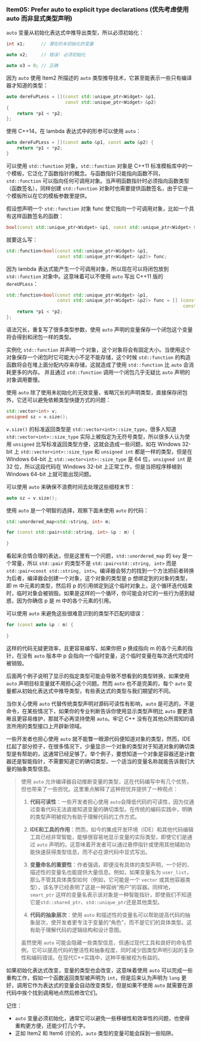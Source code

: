 ### Item05: Prefer auto to explicit type declarations (优先考虑使用 auto 而非显式类型声明)

`auto` 变量从初始化表达式中推导出类型，所以必须初始化：

```cpp
int x1;      // 潜在的未初始化的变量

auto x2;     // 错误! 必须初始化

auto x3 = 0; // 正确
```

因为 `auto` 使用 Item2 所描述的 `auto` 类型推导技术，它甚至能表示一些只有编译器才知道的类型：

```cpp
auto dereFuPLess = [](const std::unique_ptr<Widget> &p1, 
                      const std::unique_ptr<Widget> &p2) 
{
    return *p1 < *p2;
};
```

使用 C++14，在 lambda 表达式中的形参可以使用 `auto`：

```cpp
auto dereFuPLess = [](const auto &p1, const auto &p2) {
    return *p1 < *p2;
}
```

可以使用 `std::function` 对象，`std::function` 对象是 C++11 标准模板库中的一个模板，它泛化了函数指针的概念。与函数指针只能指向函数不同，`std::function` 可以指向任何可调用对象。当声明函数指针时必须指向函数类型（函数签名），同样创建 `std::function` 对象时也需要提供函数签名，由于它是一个模板所以在它的模板参数里提供。

假设想声明一个 `std::function` 对象 func 使它指向一个可调用对象，比如一个具有这样函数签名的函数：

```cpp
bool(const std::unique_ptr<Widget> &p1, const std::unique_ptr<Widget> &p2);
```

就要这么写：

```cpp
std::function<bool(const std::unique_ptr<Widget> &p1,
                   const std::unique_ptr<Widget> &p2)> func;
```

因为 lambda 表达式能产生一个可调用对象，所以现在可以将闭包放到 `std::function` 对象中。这意味着可以不使用 `auto` 写出 C++11 版的 `dereUPLess`：

```cpp
std::function<bool(const std::unique_ptr<Widget> &p1, 
                   const std::unique_ptr<Widget> &p2)> func = [] (const std::unique_ptr<Widget> &p1, 
                                                                  const std::unique_ptr<Widget> &p2) { 
    return *p1 < *p2; 
};
```

语法冗长，重复写了很多类型参数，使用 `auto` 声明的变量保存一个闭包这个变量将会得到和闭包一样的类型。

实例化 `std::function` 并声明一个对象，这个对象将会有固定大小。当使用这个对象保存一个闭包时它可能大小不足不能存储，这个时候 `std::function` 的构造函数将会在堆上面分配内存来存储，这就造成了使用 `std::function` 比 `auto` 会消耗更多的内存。 并且通过 `std::function` 调用一个闭包几乎无疑比 `auto` 声明的对象调用要慢。

使用 `auto` 除了使用未初始化的无效变量，省略冗长的声明类型，直接保存闭包外，它还可以避免依赖类型快捷方式的问题：

```cpp
std::vector<int> v;
unsigned sz = v.size();
```

`v.size()` 的标准返回类型是 `std::vector<int>::size_type`，很多人知道 `std::vector<int>::size_type` 实际上被指定为无符号类型，所以很多人认为使用 `unsigned` 比写标准返回类型方便，这就会造成一些问题，如在 Windows 32-bit 上 `std::vector<int>::size_type` 和 `unsigned int` 都是一样的类型，但是在 WIndows 64-bit 上 `std::vector<int>::size_type` 是 64 位，`unsigned int` 是 32 位，所以这段代码在 Windows 32-bit 上正常工作，但是当把程序移植到 Windows 64-bit 上就可能出现问题。

可以使用 `auto` 来确保不浪费时间去处理这些细枝末节：

```cpp
auto sz = v.size();
```

使用 `auto` 是一个明智的选择，观察下面未使用 `auto` 的代码：

```cpp
std::unordered_map<std::string, int> m;

for (const std::pair<std::string, int> &p : m) {
    
}
```

看起来合情合理的表达，但是这里有一个问题，`std::unordered_map` 的 `key` 是一个常量，所以 `std::pair` 的类型不是 `std::pair<std::string, int>` 而是 `std::pair<const std::string, int>`。编译器会努力的找到一个方法把前者转换为后者，编译器会创建一个对象，这个对象的类型是 p 想绑定到的对象的类型，即 m 中元素的类型，然后将 p 的引用绑定到这个临时对象上，这个循环迭代结束时，临时对象会被销毁。如果是这样的一个循环，你可能会对它的一些行为感到疑惑，因为你确信 p 是 m 中的各个元素的引用。

可以使用 `auto` 来避免这些很难意识到的类型不匹配的错误：

```cpp
for (const auto &p : m) {
    
}
```

这样的代码无疑更效率，且更容易编写，如果你把 p 换成指向 m 的各个元素的指针，在没有 `auto` 版本中 p 会指向一个临时变量，这个临时变量在每次迭代完成时被销毁。

后面两个例子说明了显示的指定类型可能会导致不想看到的类型转换，如果使用 `auto` 声明目标变量就不用担心这个问题。然而 `auto` 也不是完美的，每个 `auto` 变量都从初始化表达式中推导类型，有些表达式的类型与我们期望的不同。

当你关心使用 `auto` 代替传统类型声明对源码可读性有影响，`auto` 是可选的，不是命令，在某些情况下，如果你的专业判断告诉你使用显示类型声明比 `auto` 要更清晰且更容易维护，那就不必再坚持使用 `auto`。牢记 C++ 没有在其他众所周知的语言所用的类型接口上开辟新领域。

一些开发者也担⼼使⽤ `auto` 就不能瞥一眼源代码便知道对象的类型，然而，IDE 扛起了部分担子，在很多情况下，少量显示一个对象的类型对于知道对象的确切类型是有帮助的，这通常已经足够了。举个例子，要想知道一个对象是容器还是计数器还是智能指针，不需要知道它的确切类型，一个适当的变量名称就能告诉我们大量的抽象类型信息。

> 使用 `auto` 允许编译器自动推断变量的类型，这在代码编写中有几个优势，但也带来了一些担忧。这里重点解释了这种担忧并提供了一种观点：
>
> 1. **代码可读性**：一些开发者担心使用 `auto`会降低代码的可读性，因为仅通过查看代码无法直接知道变量的确切类型。在传统的编码实践中，明确的类型声明被视为有助于理解代码的工作方式。
>
> 2. **IDE和工具的作用**：然而，如今的集成开发环境（IDE）和其他代码编辑工具已经非常智能，能够很容易地显示变量的实际类型，即使它们是通过 `auto` 声明的。这意味着开发者可以通过悬停指针或使用其他辅助功能快速获得类型信息，而不必在源代码中显式写出。
>
> 3. **变量命名的重要性**：作者强调，即便没有具体的类型声明，一个好的、描述性的变量名也能提供大量信息。例如，如果变量名为 `user_list`，那么不管其具体类型如何（例如，它可能是一个 `vector` 或其他容器类型），该名字已经表明了这是一种容纳“用户”的容器。同样地，`smart_ptr` 这样的变量名表示该对象是一种智能指针，即使我们不知道它是`std::shared_ptr`、`std::unique_ptr`还是其他类型。
>
> 4. **代码的抽象层次**：使用 `auto` 和描述性的变量名可以帮助提高代码的抽象层次，使开发者更专注于变量的“角色”，而不是它们的具体类型。这有助于理解代码的逻辑结构和设计意图。
>
> 虽然使用 `auto` 可能会隐藏一些类型信息，但通过现代工具和良好的命名惯例，它可以提高代码的整洁性和抽象程度，同时减少因类型声明引起的复杂性和编码错误。在现代C++实践中，这种平衡被视为有益的。

 如果初始化表达式改变，变量的类型也会改变，这意味着使用 `auto` 可以完成一些重构工作，假如一个函数返回类型被声明为 `int`，但是后来认为声明为 `long` 更好，调用它作为表达式的变量会自动改变类型，但是如果不使用 `auto` 就需要在源代码中挨个找到调用地点然后修改它们。

记住：

- `auto` 变量必须初始化，通常它可以避免一些移植性和效率性的问题，也使得重构更方便，还能少打几个字。
- 正如 Item2 和 Item6 讨论的，`auto` 类型的变量可能会踩到一些陷阱。

